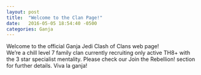 ```yaml
---
layout: post
title:  "Welcome to the Clan Page!"
date:   2016-05-05 18:54:40 -0500
categories: Ganja
---
```


Welcome to the official Ganja Jedi Clash of Clans web page!  
We’re a chill level 7 family clan currently recruiting only active TH8+ with the 3 star specialist mentality. 
Please check our Join the Rebellion! section for further details. Viva la ganja!